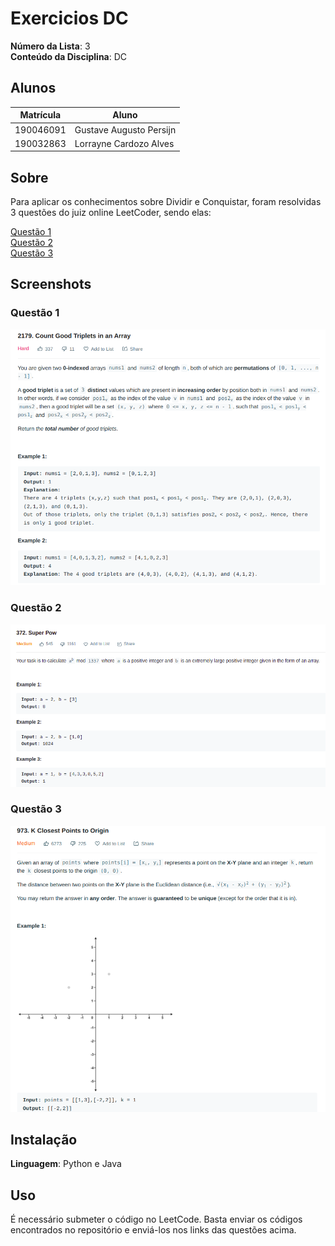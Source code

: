 # Exercicios DC

**Número da Lista**: 3<br>
**Conteúdo da Disciplina**: DC<br>

## Alunos

| Matrícula | Aluno                   |
| --------- | ----------------------- |
| 190046091 | Gustave Augusto Persijn |
| 190032863 | Lorrayne Cardozo Alves  |

## Sobre

Para aplicar os conhecimentos sobre Dividir e Conquistar, foram resolvidas 3 questões do juiz online LeetCoder, sendo elas:

[Questão 1](https://leetcode.com/problems/count-good-triplets-in-an-array/) <br />
[Questão 2](https://leetcode.com/problems/super-pow/) <br />
[Questão 3](https://leetcode.com/problems/k-closest-points-to-origin/) <br />

## Screenshots

### Questão 1

![](./assets/questao1.png)

### Questão 2

![](./assets/questao2.png)

### Questão 3

![](./assets/questao3.png)

## Instalação

**Linguagem**: Python e Java<br>

## Uso

É necessário submeter o código no LeetCode.
Basta enviar os códigos encontrados no repositório e enviá-los nos links das questões acima.
